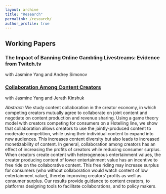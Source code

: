 ```yaml
---
layout: archive
title: "Research"
permalink: /research/
author_profile: true
---
```


## Working Papers

### The Impact of Banning Online Gambling Livestreams: Evidence from Twitch.tv
with Jasmine Yang and Andrey Simonov


### [Collaboration Among Content Creators](https://papers.ssrn.com/sol3/papers.cfm?abstract_id=4538856)
with Jasmine Yang and Jerath Kinshuk

*Abstract:* We study content collaboration in the creator economy, in which competing creators
mutually agree to collaborate on joint content and negotiate on content production and revenue
sharing. Using a game theory model with creators competing for consumers on a Hotelling line, we
show that collaboration allows creators to use the jointly-produced content to moderate competition,
while using their individual content to expand into new audiences. This increases content diversity
but also leads to increased monetizability of content. In general, collaboration among creators has an
effect of increasing the profits of creators while reducing consumer surplus. When creators create
content with heterogeneous entertainment values, the creator producing content of lower
entertainment value has an incentive to free ride on the collaborative content. This free riding may
increase surplus for consumers (who without collaboration would watch content of low entertainment
value), thereby improving creators’ profits as well as consumer surplus. Our results provide guidance
to content creators, to platforms designing tools to facilitate collaborations, and to policy makers.
